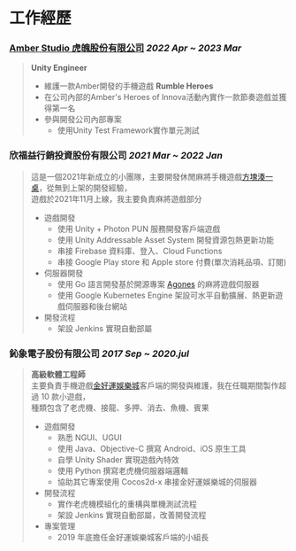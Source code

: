# 工作經歷

### **[Amber Studio 虎魄股份有限公司](https://amberstudio.com/)** *2022 Apr ~ 2023 Mar*
> **Unity Engineer**
> - 維護一款Amber開發的手機遊戲 **Rumble Heroes**
> - 在公司內部的Amber's Heroes of Innova活動內實作一款節奏遊戲並獲得第一名
> - 參與開發公司內部專案
>   - 使用Unity Test Framework實作單元測試

### **欣福益行銷投資股份有限公司** *2021 Mar ~ 2022 Jan*
> 這是一個2021年新成立的小團隊，主要開發休閒麻將手機遊戲[方塊湊一桌](https://www.facebook.com/CubeMahjong/)，從無到上架的開發經驗，<br/>
遊戲於2021年11月上線，我主要負責麻將遊戲部分
> - 遊戲開發
>   - 使用 Unity + Photon PUN 服務開發客戶端遊戲
>   - 使用 Unity Addressable Asset System 開發資源包熱更新功能
>   - 串接 Firebase 資料庫、登入、Cloud Functions
>   - 串接 Google Play store 和 Apple store 付費(單次消耗品項、訂閱) 
> - 伺服器開發
>   - 使用 Go 語言開發基於開源專案 [Agones](https://agones.dev/site/) 的麻將遊戲伺服器
>   - 使用 Google Kubernetes Engine 架設可水平自動擴展、熱更新遊戲伺服器和後台網站
> - 開發流程
>   - 架設 Jenkins 實現自動部屬

### **鈊象電子股份有限公司**  *2017 Sep ~ 2020.jul*
> **高級軟體工程師**  
> 主要負責手機遊戲[金好運娛樂城](https://www.goodluck777.com/)客戶端的開發與維護，我在任職期間製作超過 10 款小遊戲，<br/>
種類包含了老虎機、接龍、多押、消去、魚機、賓果
> - 遊戲開發
>   - 熟悉 NGUI、UGUI
>   - 使用 Java、Objective-C 撰寫 Android、iOS 原生工具
>   - 自學 Unity Shader 實現遊戲內特效
>   - 使用 Python 撰寫老虎機伺服器端邏輯
>   - 協助其它專案使用 Cocos2d-x 串接金好運娛樂城的伺服器
> - 開發流程
>   - 實作老虎機模組化的重構與單機測試流程
>   - 架設 Jenkins 實現自動部屬，改善開發流程
> - 專案管理
>   - 2019 年底擔任金好運娛樂城客戶端的小組長
